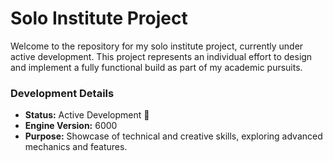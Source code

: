 # Solo Institute Project

Welcome to the repository for my solo institute project, currently under active development. This project represents an individual effort to design and implement a fully functional build as part of my academic pursuits. 

### Development Details
- **Status:** Active Development 🚀  
- **Engine Version:** 6000  
- **Purpose:** Showcase of technical and creative skills, exploring advanced mechanics and features.
